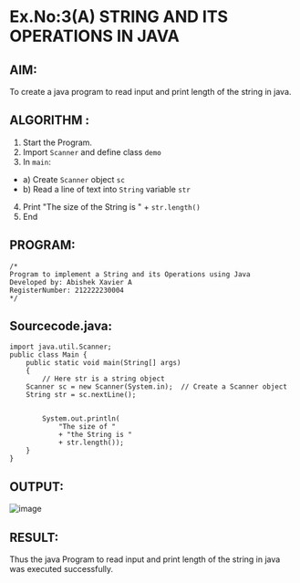 # Ex.No:3(A)  STRING AND ITS OPERATIONS IN JAVA
## AIM:
To create a java program to read input and print length of the string in java.

## ALGORITHM :
1.  Start the Program.
2.	Import `Scanner` and define class `demo`
3.	In `main`:
-	a) Create `Scanner` object `sc`
-	b) Read a line of text into `String` variable `str`
4.	Print "The size of the String is " + `str.length()`
5.	End




## PROGRAM:
 ```
/*
Program to implement a String and its Operations using Java
Developed by: Abishek Xavier A
RegisterNumber: 212222230004
*/
```

## Sourcecode.java:
```
import java.util.Scanner;
public class Main {
	public static void main(String[] args)
	{
    	// Here str is a string object
   	Scanner sc = new Scanner(System.in);  // Create a Scanner object
   	String str = sc.nextLine();

 
    	System.out.println(
        	"The size of "
        	+ "the String is "
        	+ str.length());
	}
}
```






## OUTPUT:

![image](https://github.com/user-attachments/assets/4182d974-4794-4220-94a1-2db096882f0b)


## RESULT:
Thus the java Program to read input and print length of the string in java was executed successfully.

